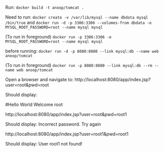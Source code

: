 Run:
`docker build -t anoop/tomcat .`

Need to run:
`docker create -v /var/lib/mysql --name dbdata mysql /bin/true`
and
`docker run -d -p 3306:3306 --volumes-from dbdata -e MYSQL_ROOT_PASSWORD=root --name mysql mysql`

(To run in foreground)
`docker run -p 3306:3306 -e MYSQL_ROOT_PASSWORD=root --name mysql mysql`

before running:
`docker run -d -p 8080:8080 --link mysql:db --name web anoop/tomcat`

(To run in foreground)
`docker run -p 8080:8080 --link mysql:db --rm --name web anoop/tomcat`


Open a browser and navigate to:
http://localhost:8080/app/index.jsp?user=root&pwd=root

Should display:

#Hello World
Welcome root


http://localhost:8080/app/index.jsp?user=root&pwd=root1

Should display:
Incorrect password. Try again

http://localhost:8080/app/index.jsp?user=root1&pwd=root1

Should display:
User root1 not found!

